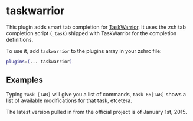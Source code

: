 # taskwarrior

This plugin adds smart tab completion for
[TaskWarrior](https://taskwarrior.org/). It uses the zsh tab completion script
(`_task`) shipped with TaskWarrior for the completion definitions.

To use it, add `taskwarrior` to the plugins array in your zshrc file:

```zsh
plugins=(... taskwarrior)
```

## Examples

Typing `task [TAB]` will give you a list of commands, `task 66[TAB]` shows a
list of available modifications for that task, etcetera.

The latest version pulled in from the official project is of January 1st, 2015.
